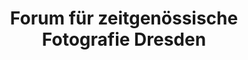 ---
title: "Forum für zeitgenössische Fotografie Dresden"
url: /dresden/forum-fuer-zeitgenoessische-fotografie-dresden/
shop: Kunst
---